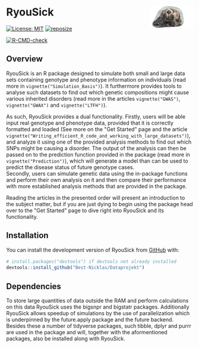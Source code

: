 # RyouSick <img src="man/figures/logo.png" align="right" width="120"/>
<!-- badges: start -->
[![License: MIT](https://img.shields.io/badge/License-MIT-brightgreen)](https://opensource.org/licenses/MIT/)
[![reposize](https://img.shields.io/github/repo-size/Best-Nicklas/Dataprojekt)](https://github.com/Best-Nicklas/Dataprojekt)

[![R-CMD-check](https://github.com/Best-Nicklas/Dataprojekt/workflows/R-CMD-check/badge.svg)](https://github.com/Best-Nicklas/Dataprojekt/actions)
<!-- badges: end -->

## Overview
RyouSick is an R package designed to simulate both small and large data sets containing genotype and phenotype information on individuals (read more in `vignette("Simulation_Basis")`). It furthermore provides tools to analyse such datasets to find out which genetic compositions might cause various inherited disorders (read more in the articles `vignette("GWAS")`, `vignette("GWAX")` and `vignette("LTFH")`). 

As such, RyouSick provides a dual functionality. Firstly, users will be able input real genotype and phenotype data, provided that it is correctly formatted and loaded (See more on the "Get Started" page and the article `vignette("Writing_efficient_R_code_and_working_with_large_datasets")`), and analyze it using one of the provided analysis methods to find out which SNPs might be causing a disorder. The output of the analysis can then be passed on to the prediction function provided in the package (read more in  `vignette("Prediction")`), which will generate a model than can be used to predict the disease status of future genotype cases.    
Secondly, users can simulate genetic data using the in-package functions and perform their own analysis on it and then compare their performance with more established analysis methods that are provided in the package. 

Reading the articles in the presented order will present an introduction to the subject matter, but if you are just dying to begin using the package head over to the "Get Started" page to dive right into RyouSick and its functionality. 

## Installation

You can install the development version of RyouSick from [GitHub](https://github.com/) with:

``` r
# install.packages("devtools") if devtools not already installed
devtools::install_github("Best-Nicklas/Dataprojekt")
```

## Dependencies
To  store large quantities of data outside the RAM and perform calculations on this data RyouSick uses the bigsnpr and bigstatr packages. Additionally RyouSick allows speedup of simulations by the use of parallelization which is underpinned by the future.apply package and the future backend. Besides these a number of tidyverse packages, such tibble, dplyr and purrr are used in the package and will, together with the aformentioned packages, also be installed along with RyouSick.




